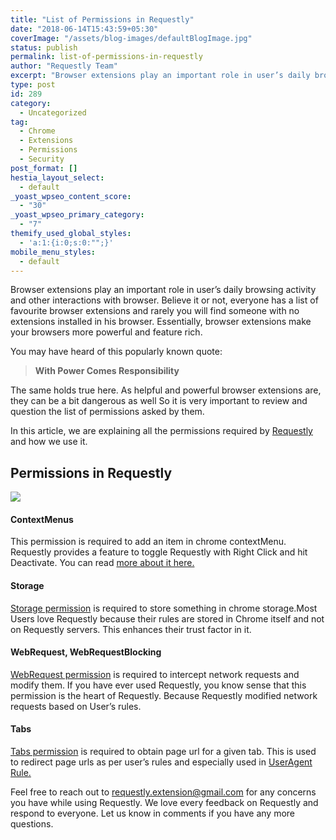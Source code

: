 ```yaml
---
title: "List of Permissions in Requestly"
date: "2018-06-14T15:43:59+05:30"
coverImage: "/assets/blog-images/defaultBlogImage.jpg"
status: publish
permalink: list-of-permissions-in-requestly
author: "Requestly Team"
excerpt: "Browser extensions play an important role in user’s daily browsing activity and other interactions with browser. Believe it or not, everyone has a list of favourite browser extensions and rarely you will find someone with no extensions installed in his browser. Essentially, browser extensions make your browsers more powerful and feature rich."
type: post
id: 289
category:
  - Uncategorized
tag:
  - Chrome
  - Extensions
  - Permissions
  - Security
post_format: []
hestia_layout_select:
  - default
_yoast_wpseo_content_score:
  - "30"
_yoast_wpseo_primary_category:
  - "7"
themify_used_global_styles:
  - 'a:1:{i:0;s:0:"";}'
mobile_menu_styles:
  - default
---
```


Browser extensions play an important role in user’s daily browsing activity and other interactions with browser. Believe it or not, everyone has a list of favourite browser extensions and rarely you will find someone with no extensions installed in his browser. Essentially, browser extensions make your browsers more powerful and feature rich.

You may have heard of this popularly known quote:

> **With Power Comes Responsibility**

The same holds true here. As helpful and powerful browser extensions are, they can be a bit dangerous as well So it is very important to review and question the list of permissions asked by them.

In this article, we are explaining all the permissions required by [Requestly](https://chrome.google.com/webstore/detail/requestly-redirect-url-mo/mdnleldcmiljblolnjhpnblkcekpdkpa) and how we use it.

## Permissions in Requestly

![](/assets/blog-images/1_lIh0W5j10gVqEHkeWFgaVA.png)

#### ContextMenus

This permission is required to add an item in chrome contextMenu. Requestly provides a feature to toggle Requestly with Right Click and hit Deactivate. You can read [more about it here.](http://app.requestly.in/content/documentation/introducing-activate-deactivate-feature/)

#### Storage

[Storage permission](https://developer.chrome.com/extensions/storage) is required to store something in chrome storage.Most Users love Requestly because their rules are stored in Chrome itself and not on Requestly servers. This enhances their trust factor in it.

#### WebRequest, WebRequestBlocking

[WebRequest permission](https://developer.chrome.com/extensions/webRequest) is required to intercept network requests and modify them. If you have ever used Requestly, you know sense that this permission is the heart of Requestly. Because Requestly modified network requests based on User’s rules.

#### Tabs

[Tabs permission](https://developer.chrome.com/extensions/tabs) is required to obtain page url for a given tab. This is used to redirect page urls as per user’s rules and especially used in [UserAgent Rule.](https://www.requestly.in/blog/2018/06/14/useragent-modification-rule/)

Feel free to reach out to <requestly.extension@gmail.com> for any concerns you have while using Requestly. We love every feedback on Requestly and respond to everyone. Let us know in comments if you have any more questions.
